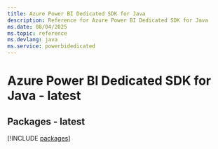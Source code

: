 ```yaml
---
title: Azure Power BI Dedicated SDK for Java
description: Reference for Azure Power BI Dedicated SDK for Java
ms.date: 08/04/2025
ms.topic: reference
ms.devlang: java
ms.service: powerbidedicated
---
```

# Azure Power BI Dedicated SDK for Java - latest
## Packages - latest
[!INCLUDE [packages](power-bi-dedicated-index.md)]